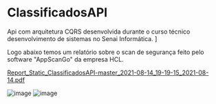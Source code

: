 # ClassificadosAPI
Api com arquitetura CQRS desenvolvida durante o curso técnico desenvolvimento de sistemas no Senai Informática. ]

Logo abaixo temos um relatório sobre o scan de segurança feito pelo software "AppScanGo" da empresa HCL.

[Report_Static_ClassificadosAPI-master_2021-08-14_19-19-15_2021-08-14.pdf](https://github.com/Makoto-dev1/ClassificadosAPI/files/7038922/Report_Static_ClassificadosAPI-master_2021-08-14_19-19-15_2021-08-14.pdf)

![image](https://user-images.githubusercontent.com/61596227/130612889-fe7f6b35-5fc6-4478-9200-4ed00f620a53.png)
![image](https://user-images.githubusercontent.com/61596227/130612922-ba297c40-a85b-4b8f-8221-a95b4fcc78a3.png)
